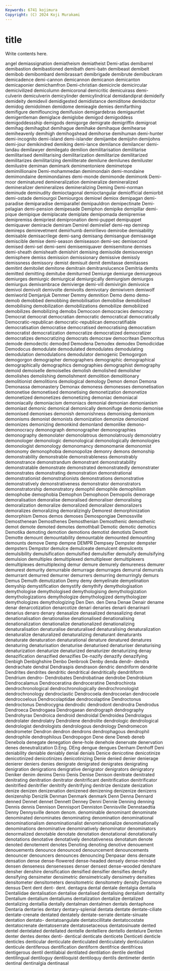 ```yaml
---
Keywords: 6741 kojimura
Copyright: (C) 2024 Koji Murakami
---
```


# title

Write contents here.



angel demiassignation demiatheism
demiatheist Demi-atlas demibarrel demibastion demibastioned demibath demi-batn demibeast demibelt demibob
demibombard demibrassart demibrigade demibrute demibuckram demicadence demi-cannon demicannon demicanon demicanton
demicaponier demichamfron Demi-christian demicircle demicircular demicivilized demicolumn demicoronal demicritic demicuirass
demi-culverin demiculverin demicylinder demicylindrical demidandiprat demideify demideity demidevil demidigested demidistance
demiditone demidoctor demidog demidolmen demidome demieagle demies demifarthing demifigure demiflouncing
demifusion demigardebras demigauntlet demigentleman demiglace demiglobe demigod demigoddess demigoddessship demigods
demigorge demigrate demigriffin demigroat demihag demihagbut demihague demihake demihaque demihearse
demiheavenly demihigh demihogshead demihorse demihuman demi-hunter demi-incognito demi-island demi-islander demijambe
demijohn demijohns demi-jour demikindred demiking demi-lance demilance demilancer demi-landau demilawyer
demilegato demilion demilitarisation demilitarise demilitarised demilitarising demilitarization demilitarize demilitarized demilitarizes
demilitarizing demiliterate demilune demilunes demiluster demilustre demiman demimark demimentoniere demimetope
demimillionaire Demi-mohammedan demimondain demi-mondaine demimondaine demimondaines demi-monde demimonde demimonk Demi-moor
deminatured demineralization demineralize demineralized demineralizer demineralizes demineralizing Deming Demi-norman deminude
deminudity demioctagonal demioctangular demiofficial demiorbit demi-ostade demiourgoi Demiourgos demiowl demiox
demipagan demi-paradise demiparadise demiparallel demipauldron demipectinate Demi-pelagian demi-pension demipesade Demiphon
demipike demipillar demi-pique demipique demiplacate demiplate demipomada demipremise demipremiss demipriest
demipronation demi-puppet demipuppet demiquaver demiracle demiram Demirel demirelief demi-rep demirep
demireps demirevetment demirhumb demirilievo demirobe demisability demisable demisacrilege demi-sang demisang
demisangue demisavage demiscible demise demi-season demiseason demi-sec demisecond demised demi-sel
demi-semi demisemiquaver demisemitone demises demi-sheath demisheath demishirt demising demisolde demisovereign
demisphere demiss demission demissionary demissive demissly demissness demissory demist demisuit
demit demitasse demitasses demitint demitoilet demitone demitrain demitranslucence Demitria demits
demitted demitting demitube demiturned Demiurge demiurge demiurgeous demiurges demiurgic demiurgical
demiurgically demiurgism demiurgos demiurgus demivambrace demivierge demi-vill demivirgin demivoice demivol
demivolt demivolte demivolts demivotary demiwivern demiwolf demiworld Demjanjuk Demmer Demmy
demnition Demo demo demo- demob demobbed demobbing demobilisation demobilise demobilised
demobilising demobilization demobilizations demobilize demobilized demobilizes demobilizing demobs Democoon democracies
democracy Democrat democrat democratian democratic democratical democratically Democratic-republican democratic-republican democratifiable
democratisation democratise democratised democratising democratism democratist democratization democratize democratized democratizer
democratizes democratizing democrats democraw democritean Democritus demode demodectic demoded Demodena
Demodex demodex Demodicidae Demodocus demodulate demodulated demodulates demodulating demodulation demodulations
demodulator demogenic Demogorgon demogorgon demographer demographers demographic demographical demographically demographics
demographies demographist demography demoid demoiselle demoiselles demolish demolished demolisher demolishes
demolishing demolishment demolition demolitionary demolitionist demolitions demological demology Demon demon
Demona Demonassa demonastery Demonax demoness demonesses demonetisation demonetise demonetised demonetising
demonetization demonetize demonetized demonetizes demonetizing demoniac demoniacal demoniacally demoniacism demoniacs
demonial demonian demonianism demoniast demonic demonical demonically demonifuge demonio demonise
demonised demonises demonish demonishness demonising demonism demonisms demonist demonists demonization
demonize demonized demonizes demonizing demonkind demonland demonlike demono- demonocracy demonograph
demonographer demonographies demonography demonolater demonolatrous demonolatrously demonolatry demonologer demonologic demonological
demonologically demonologies demonologist demonology demonomancy demonomanie demonomist demonomy demonophobia demonopolize
demonry demons demonship demonstrability demonstrable demonstrableness demonstrably demonstrance demonstrandum demonstrant
demonstratability demonstratable demonstrate demonstrated demonstratedly demonstrater demonstrates demonstrating demonstration demonstrational
demonstrationist demonstrationists demonstrations demonstrative demonstratively demonstrativeness demonstrator demonstrators demonstratorship demonstratory
demophil demophile demophilism demophobe demophobia Demophon Demophoon Demopolis demorage demoralisation
demoralise demoralised demoraliser demoralising demoralization demoralize demoralized demoralizer demoralizers demoralizes
demoralizing demoralizingly Demorest demorphinization demorphism Demos demos demoses Demospongiae Demossville
Demosthenean Demosthenes Demosthenian Demosthenic demosthenic demot demote demoted demotes demothball
Demotic demotic demotics Demotika demoting demotion demotions demotist demotists Demott
Demotte demount demountability demountable demounted demounting demounts demove Demp dempne
DEMPR Dempsey Dempster dempster dempsters Dempstor demulce demulceate demulcent demulcents
demulsibility demulsification demulsified demulsifier demulsify demulsifying demulsion demultiplex demultiplexed demultiplexer
demultiplexers demultiplexes demultiplexing demur demure demurely demureness demurer demurest demurity
demurrable demurrage demurrages demurral demurrals demurrant demurred demurrer demurrers demurring
demurringly demurs Demus Demuth demutization Demy demy demyelinate demyelination demyship
demystification demystify demythify demythologisation demythologise demythologised demythologising demythologization demythologizations demythologize
demythologized demythologizer demythologizes demythologizing Den Den. den Dena Denae Denair
dename denar denarcotization denarcotize denari denaries denarii denarinarii denarius denaro
denary denasalize denasalized denasalizing denat denationalisation denationalise denationalised denationalising denationalization
denationalize denationalized denationalizing denaturalisation denaturalise denaturalised denaturalising denaturalization denaturalize denaturalized
denaturalizing denaturant denaturants denaturate denaturation denaturational denature denatured denatures denaturing
denaturisation denaturise denaturised denaturiser denaturising denaturization denaturize denaturized denaturizer denaturizing
denay denazification denazified denazifies De-nazify denazify denazifying Denbigh Denbighshire Denbo
Denbrook Denby denda dendr- dendra dendrachate dendral Dendraspis dendraxon dendric
dendriform dendrite Dendrites dendrites dendritic dendritical dendritically dendritiform Dendrium dendro-
Dendrobates Dendrobatinae dendrobe Dendrobium Dendrocalamus Dendroceratina dendroceratine Dendrochirota dendrochronological dendrochronologically
dendrochronologist dendrochronology dendroclastic Dendrocoela dendrocoelan dendrocoele dendrocoelous Dendrocolaptidae dendrocolaptine Dendroctonus
dendroctonus Dendrocygna dendrodic dendrodont dendrodra Dendrodus Dendroeca Dendrogaea Dendrogaean dendrograph
dendrography Dendrohyrax Dendroica dendroid dendroidal Dendroidea Dendrolagus dendrolater dendrolatry Dendrolene
dendrolite dendrologic dendrological dendrologist dendrologists dendrologous dendrology Dendromecon dendrometer Dendron
dendron dendrons dendrophagous dendrophil dendrophile dendrophilous Dendropogon Dene dene Deneb
deneb Denebola denegate denegation dene-hole denehole denervate denervation denes deneutralization
D.Eng. DEng dengue dengues Denham Denhoff Deni deniability deniable deniably
denial denials Denice denicotine denicotinize denicotinized denicotinizes denicotinizing Denie denied
denier denierage denierer deniers denies denigrate denigrated denigrates denigrating denigration
denigrations denigrative denigrator denigrators denigratory Deniker denim denims Denio Denis
Denise Denison denitrate denitrated denitrating denitration denitrator denitrificant denitrification denitrificator
denitrified denitrifier denitrify denitrifying denitrize denizate denization denize denizen denizenation
denizened denizening denizenize denizens denizenship Denizlik Denman Denmark denmark Denn
Denna Dennard denned Dennet dennet Dennett Denney Denni Dennie Denning
denning Dennis dennis Dennison Dennisport Denniston Dennisville Dennstaedtia Denny Dennysville
denom denom. denominable denominant denominate denominated denominates denominating denomination denominational
denominationalism denominationalist denominationalize denominationally denominations denominative denominatively denominator denominators denormalized
denotable denotate denotation denotational denotationally denotations denotative denotatively denotativeness denotatum
denote denoted denotement denotes Denoting denoting denotive denouement denouements denounce
denounced denouncement denouncements denouncer denouncers denounces denouncing Denpasar dens densate
densation dense dense-flowered dense-headed densely dense-minded densen denseness densenesses denser
densest dense-wooded denshare densher denshire densification densified densifier densifies densify
densifying densimeter densimetric densimetrically densimetry densities densitometer densitometers densitometric densitometry
density Densmore densus Dent dent dent- dent. dentagra dental dentale
dentalgia dentalia Dentaliidae dentalisation dentalise dentalised dentalising dentalism dentality Dentalium
dentalium dentaliums dentalization dentalize dentalized dentalizing dentallia dentally dentalman dentalmen
dentals dentaphone Dentaria dentaries dentary dentary-splenial dentata dentate dentate-ciliate dentate-crenate
dentated dentately dentate-serrate dentate-sinuate dentation dentato- dentatoangulate dentatocillitate dentatocostate dentatocrenate
dentatoserrate dentatosetaceous dentatosinuate dented dentel dentelated dentellated dentelle dentelliere dentello
dentelure Denten denter dentes dentex denti- dentical denticate denticete Denticeti
denticle denticles denticular denticulate denticulated denticulately denticulation denticule dentiferous dentification
dentiform dentifrice dentifrices dentigerous dentil dentilabial dentilated dentilation dentile dentiled
dentilingual dentiloguy dentiloquist dentiloquy dentils dentimeter dentin dentinal dentinalgia dentinasal
